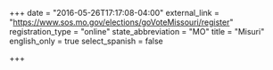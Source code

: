 +++
date = "2016-05-26T17:17:08-04:00"
external_link = "https://www.sos.mo.gov/elections/goVoteMissouri/register"
registration_type = "online"
state_abbreviation = "MO"
title = "Misuri"
english_only = true
select_spanish = false

+++
